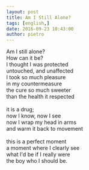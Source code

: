 ```yaml
---
layout: post
title: Am I Still Alone?
tags: [english,]
date: 2016-09-23 10:43:00
author: pietro
---
```

Am I still alone?<br/>How can it be?<br/>I thought I was protected<br/>untouched, and unaffected<br/>I took so much pleasure<br/>in my countermeasure<br/>the cure so much sweeter<br/>than the health it respected<br/><br/>it is a drug;<br/>now I know, now I see<br/>now I wrap my head in arms<br/>and warm it back to movement<br/><br/>this is a perfect moment<br/>a moment where I clearly see<br/>what I'd be if I really were<br/>the boy who I should be.
